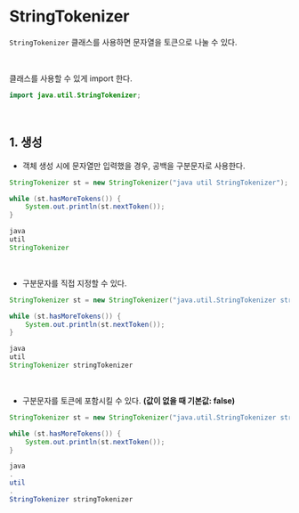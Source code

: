 # StringTokenizer
`StringTokenizer` 클래스를 사용하면 문자열을 토큰으로 나눌 수 있다.

<br/>

클래스를 사용할 수 있게 import 한다.
```JAVA
import java.util.StringTokenizer;

```

<br/>

## 1. 생성

- 객체 생성 시에 문자열만 입력했을 경우, 공백을 구분문자로 사용한다.
```JAVA
StringTokenizer st = new StringTokenizer("java util StringTokenizer");

while (st.hasMoreTokens()) {
    System.out.println(st.nextToken());
}
```
```JAVA
java
util
StringTokenizer
```

<br/>

- 구분문자를 직접 지정할 수 있다.
```JAVA
StringTokenizer st = new StringTokenizer("java.util.StringTokenizer stringTokenizer", ".");

while (st.hasMoreTokens()) {
    System.out.println(st.nextToken());
}
```
```JAVA
java
util
StringTokenizer stringTokenizer
```

<br/>

- 구분문자를 토큰에 포함시킬 수 있다. <b>(값이 없을 때 기본값: false)</b>
```JAVA
StringTokenizer st = new StringTokenizer("java.util.StringTokenizer stringTokenizer", ".", true);

while (st.hasMoreTokens()) {
    System.out.println(st.nextToken());
}
```
```JAVA
java
.
util
.
StringTokenizer stringTokenizer
```
